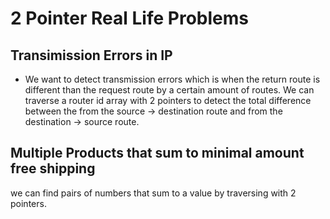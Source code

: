 # 2 Pointer Real Life Problems

## Transimission Errors in IP

- We want to detect transmission errors which is when the return route is different than the request route by a certain amount of routes. We can traverse a router id array with 2 pointers to detect the total difference between the from the source -> destination route and from the destination -> source route.

## Multiple Products that sum to minimal amount free shipping

we can find pairs of numbers that sum to a value by traversing with 2 pointers.
